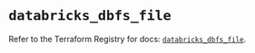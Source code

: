 # `databricks_dbfs_file`

Refer to the Terraform Registry for docs: [`databricks_dbfs_file`](https://registry.terraform.io/providers/databricks/databricks/1.49.1/docs/resources/dbfs_file).
